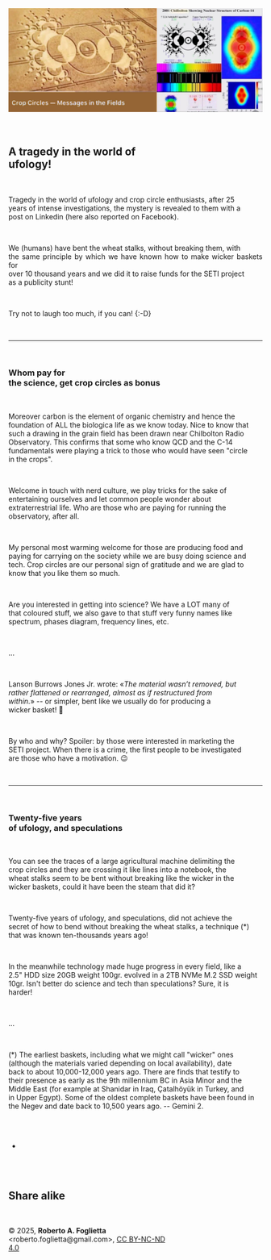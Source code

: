 <div id="firstdiv" created=":EN" style="max-width: 800px; margin: auto; white-space: pre-wrap; text-align: justify;">
<style>#printlink { display: inline; } @page { size: legal; margin: 0.50in 13.88mm 0.50in 13.88mm; zoom: 100%; } @media print { html { zoom: 100%; } }</style>

<div align="center"><img class="bwsketch" src="img/319-a-tragedy-in-the-world-of-ufology.jpg" width="800"><br></div>

## A tragedy in the world of ufology!

Tragedy in the world of ufology and crop circle enthusiasts, after 25 years of intense investigations, the mystery is revealed to them with a post on Linkedin (here also reported on Facebook).

We (humans) have bent the wheat stalks, without breaking them, with the same principle by which we have known how to make wicker baskets for over 10 thousand years and we did it to raise funds for the SETI project as a publicity stunt!

Try not to laugh too much, if you can! {:-D}

---

### Whom pay for the science, get crop circles as bonus

Moreover carbon is the element of organic chemistry and hence the foundation of ALL the biologica life as we know today. Nice to know that such a drawing in the grain field has been drawn near Chilbolton Radio Observatory. This confirms that some who know QCD and the C-14 fundamentals were playing a trick to those who would have seen "circle in the crops".

Welcome in touch with nerd culture, we play tricks for the sake of entertaining ourselves and let common people wonder about extraterrestrial life. Who are those who are paying for running the observatory, after all.

My personal most warming welcome for those are producing food and paying for carrying on the society while we are busy doing science and tech. Crop circles are our personal sign of gratitude and we are glad to know that you like them so much.

Are you interested in getting into science? We have a LOT many of that coloured stuff, we also gave to that stuff very funny names like spectrum, phases diagram, frequency lines, etc.

...

Lanson Burrows Jones Jr. wrote: «*The material wasn’t removed, but rather flattened or rearranged, almost as if restructured from within.*» -- or simpler, bent like we usually do for producing a wicker basket! 🤗 

By who and why? Spoiler: by those were interested in marketing the SETI project. When there is a crime, the first people to be investigated are those who have a motivation. 😉 

----

### Twenty-five years of ufology, and speculations

You can see the traces of a large agricultural machine delimiting the crop circles and they are crossing it like lines into a notebook, the wheat stalks seem to be bent without breaking like the wicker in the wicker baskets, could it have been the steam that did it?

Twenty-five years of ufology, and speculations, did not achieve the secret of how to bend without breaking the wheat stalks, a technique (*) that was known ten-thousands years ago!

In the meanwhile technology made huge progress in every field, like a 2.5" HDD size 20GB weight 100gr. evolved in a 2TB NVMe M.2 SSD weight 10gr. Isn't better do science and tech than speculations? Sure, it is harder!

...

(*) The earliest baskets, including what we might call "wicker" ones (although the materials varied depending on local availability), date back to about 10,000-12,000 years ago. There are finds that testify to their presence as early as the 9th millennium BC in Asia Minor and the Middle East (for example at Shanidar in Iraq, Çatalhöyük in Turkey, and in Upper Egypt). Some of the oldest complete baskets have been found in the Negev and date back to 10,500 years ago. -- Gemini 2.

+

## Share alike

&copy; 2025, **Roberto A. Foglietta** &lt;roberto.foglietta<span>@</span>gmail.com&gt;, [CC BY-NC-ND 4.0](https://creativecommons.org/licenses/by-nc-nd/4.0/)

</div>

